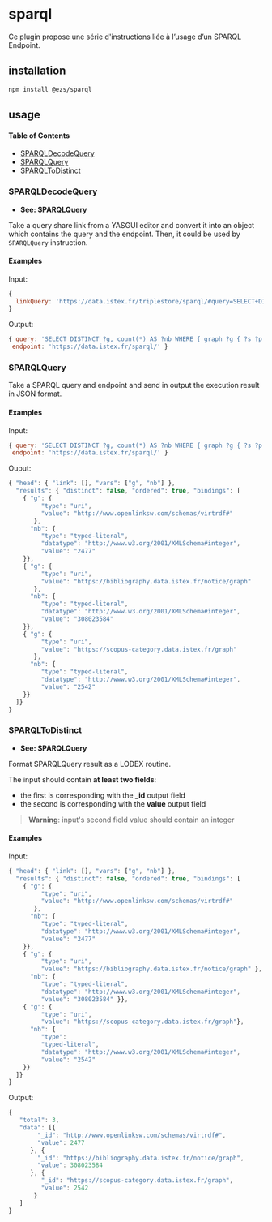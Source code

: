 # sparql

Ce plugin propose une série d'instructions liée à l’usage d’un SPARQL Endpoint.

## installation

```bash
npm install @ezs/sparql
```

## usage

<!-- Generated by documentation.js. Update this documentation by updating the source code. -->

#### Table of Contents

-   [SPARQLDecodeQuery](#sparqldecodequery)
-   [SPARQLQuery](#sparqlquery)
-   [SPARQLToDistinct](#sparqltodistinct)

### SPARQLDecodeQuery

-   **See: SPARQLQuery**

Take a query share link from a YASGUI editor and convert it into an object
which contains the query and the endpoint. Then, it could be used by `SPARQLQuery` instruction.

#### Examples

Input:


```javascript
{
  linkQuery: 'https://data.istex.fr/triplestore/sparql/#query=SELECT+DISTINCT+%3Fg%2C+count(*)+AS+%3Fnb+%0AWHERE+%0A%7B+%0A%09graph+%3Fg+%7B+%3Fs+%3Fp+%3Fo+%7D+%0A%7D+%0ALIMIT+3&contentTypeConstruct=text%2Fturtle&endpoint=https%3A%2F%2Fdata.istex.fr%2Fsparql%2F&outputFormat=table'
}
```

Output:


```javascript
{ query: 'SELECT DISTINCT ?g, count(*) AS ?nb WHERE { graph ?g { ?s ?p ?o } } LIMIT 3',
 endpoint: 'https://data.istex.fr/sparql/' }
```

### SPARQLQuery

Take a SPARQL query and endpoint and send in output the execution result in JSON format.

#### Examples

Input:


```javascript
{ query: 'SELECT DISTINCT ?g, count(*) AS ?nb WHERE { graph ?g { ?s ?p ?o } } LIMIT 3',
 endpoint: 'https://data.istex.fr/sparql/' }
```

Ouput:


```javascript
{ "head": { "link": [], "vars": ["g", "nb"] },
  "results": { "distinct": false, "ordered": true, "bindings": [
    { "g": {
         "type": "uri",
         "value": "http://www.openlinksw.com/schemas/virtrdf#"
       },
      "nb": {
         "type": "typed-literal",
         "datatype": "http://www.w3.org/2001/XMLSchema#integer",
         "value": "2477"
    }},
    { "g": {
         "type": "uri",
         "value": "https://bibliography.data.istex.fr/notice/graph"
       },
      "nb": {
         "type": "typed-literal",
         "datatype": "http://www.w3.org/2001/XMLSchema#integer",
         "value": "308023584"
    }},
    { "g": {
         "type": "uri",
         "value": "https://scopus-category.data.istex.fr/graph"
       },
      "nb": {
         "type": "typed-literal",
         "datatype": "http://www.w3.org/2001/XMLSchema#integer",
         "value": "2542"
    }}
  ]}
}
```

### SPARQLToDistinct

-   **See: SPARQLQuery**

Format SPARQLQuery result as a LODEX routine.

The input should contain **at least two fields**:

-   the first is corresponding with the **\_id** output field
-   the second is corresponding with the **value** output field

> **Warning**: input's second field value should contain an integer

#### Examples

Input:


```javascript
{ "head": { "link": [], "vars": ["g", "nb"] },
  "results": { "distinct": false, "ordered": true, "bindings": [
    { "g": {
         "type": "uri",
         "value": "http://www.openlinksw.com/schemas/virtrdf#"
       },
      "nb": {
         "type": "typed-literal",
         "datatype": "http://www.w3.org/2001/XMLSchema#integer",
         "value": "2477"
    }},
    { "g": {
         "type": "uri",
         "value": "https://bibliography.data.istex.fr/notice/graph" },
      "nb": {
         "type": "typed-literal",
         "datatype": "http://www.w3.org/2001/XMLSchema#integer",
         "value": "308023584" }},
    { "g": {
         "type": "uri",
         "value": "https://scopus-category.data.istex.fr/graph"},
      "nb": {
         "type":
         "typed-literal",
         "datatype": "http://www.w3.org/2001/XMLSchema#integer",
         "value": "2542"
    }}
  ]}
}
```

Output:


```javascript
{
   "total": 3,
   "data": [{
        "_id": "http://www.openlinksw.com/schemas/virtrdf#",
        "value": 2477
      }, {
        "_id": "https://bibliography.data.istex.fr/notice/graph",
        "value": 308023584
      }, {
         "_id": "https://scopus-category.data.istex.fr/graph",
         "value": 2542
       }
   ]
}
```
